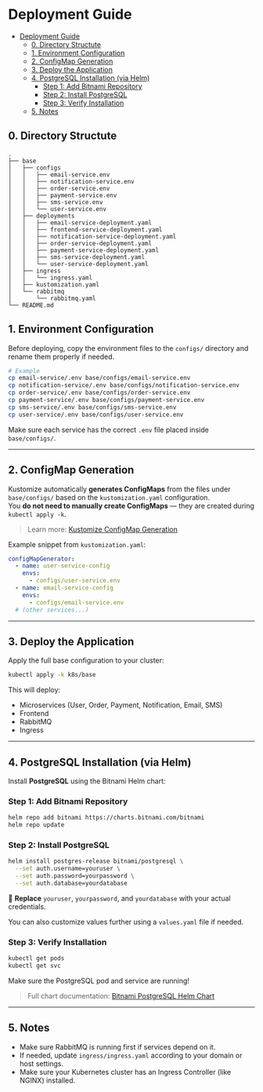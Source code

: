 # Deployment Guide

- [Deployment Guide](#deployment-guide)
  - [0. Directory Structute](#0-directory-structute)
  - [1. Environment Configuration](#1-environment-configuration)
  - [2. ConfigMap Generation](#2-configmap-generation)
  - [3. Deploy the Application](#3-deploy-the-application)
  - [4. PostgreSQL Installation (via Helm)](#4-postgresql-installation-via-helm)
    - [Step 1: Add Bitnami Repository](#step-1-add-bitnami-repository)
    - [Step 2: Install PostgreSQL](#step-2-install-postgresql)
    - [Step 3: Verify Installation](#step-3-verify-installation)
  - [5. Notes](#5-notes)

## 0. Directory Structute

```plaintext
.
├── base
│   ├── configs
│   │   ├── email-service.env
│   │   ├── notification-service.env
│   │   ├── order-service.env
│   │   ├── payment-service.env
│   │   ├── sms-service.env
│   │   └── user-service.env
│   ├── deployments
│   │   ├── email-service-deployment.yaml
│   │   ├── frontend-service-deployment.yaml
│   │   ├── notification-service-deployment.yaml
│   │   ├── order-service-deployment.yaml
│   │   ├── payment-service-deployment.yaml
│   │   ├── sms-service-deployment.yaml
│   │   └── user-service-deployment.yaml
│   ├── ingress
│   │   └── ingress.yaml
│   ├── kustomization.yaml
│   └── rabbitmq
│       └── rabbitmq.yaml
└── README.md
```

## 1. Environment Configuration

Before deploying, copy the environment files to the `configs/` directory and rename them properly if needed.

```bash
# Example
cp email-service/.env base/configs/email-service.env
cp notification-service/.env base/configs/notification-service.env
cp order-service/.env base/configs/order-service.env
cp payment-service/.env base/configs/payment-service.env
cp sms-service/.env base/configs/sms-service.env
cp user-service/.env base/configs/user-service.env
```

Make sure each service has the correct `.env` file placed inside `base/configs/`.

---

## 2. ConfigMap Generation

Kustomize automatically **generates ConfigMaps** from the files under `base/configs/` based on the `kustomization.yaml` configuration.  
You **do not need to manually create ConfigMaps** — they are created during `kubectl apply -k`.

> Learn more: [Kustomize ConfigMap Generation](https://kubectl.docs.kubernetes.io/references/kustomize/kustomization/configmapgenerator/)

Example snippet from `kustomization.yaml`:

```yaml
configMapGenerator:
  - name: user-service-config
    envs:
      - configs/user-service.env
  - name: email-service-config
    envs:
      - configs/email-service.env
  # (other services...)
```
---

## 3. Deploy the Application

Apply the full base configuration to your cluster:

```bash
kubectl apply -k k8s/base
```

This will deploy:
- Microservices (User, Order, Payment, Notification, Email, SMS)
- Frontend
- RabbitMQ
- Ingress

---

## 4. PostgreSQL Installation (via Helm)

Install **PostgreSQL** using the Bitnami Helm chart:

### Step 1: Add Bitnami Repository

```bash
helm repo add bitnami https://charts.bitnami.com/bitnami
helm repo update
```

### Step 2: Install PostgreSQL

```bash
helm install postgres-release bitnami/postgresql \
  --set auth.username=youruser \
  --set auth.password=yourpassword \
  --set auth.database=yourdatabase
```

🔵 **Replace** `youruser`, `yourpassword`, and `yourdatabase` with your actual credentials.

You can also customize values further using a `values.yaml` file if needed.

### Step 3: Verify Installation

```bash
kubectl get pods
kubectl get svc
```

Make sure the PostgreSQL pod and service are running!

> Full chart documentation: [Bitnami PostgreSQL Helm Chart](https://artifacthub.io/packages/helm/bitnami/postgresql)

---

## 5. Notes

- Make sure RabbitMQ is running first if services depend on it.
- If needed, update `ingress/ingress.yaml` according to your domain or host settings.
- Make sure your Kubernetes cluster has an Ingress Controller (like NGINX) installed.




